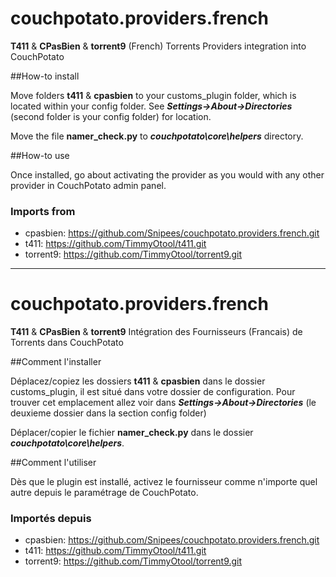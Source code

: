 couchpotato.providers.french
============================

**T411** & **CPasBien** & **torrent9** (French) Torrents Providers integration into CouchPotato

##How-to install

Move folders **t411** & **cpasbien** to your customs_plugin folder, which is located within your config folder. See ***Settings->About->Directories*** (second folder is your config folder) for location. 

Move the file **namer_check.py** to ***couchpotato\core\helpers*** directory.

##How-to use

Once installed, go about activating the provider as you would with any other provider in CouchPotato admin panel.

### Imports from
- cpasbien:	https://github.com/Snipees/couchpotato.providers.french.git
- t411:		https://github.com/TimmyOtool/t411.git
- torrent9:	https://github.com/TimmyOtool/torrent9.git

---


couchpotato.providers.french
============================

**T411** & **CPasBien** & **torrent9** Intégration des Fournisseurs (Francais) de Torrents dans CouchPotato

##Comment l'installer

Déplacez/copiez les dossiers **t411** & **cpasbien** dans le dossier customs_plugin, il est situé dans votre dossier de configuration. Pour trouver cet emplacement allez voir dans ***Settings->About->Directories*** (le deuxieme dossier dans la section config folder)

Déplacer/copier le fichier **namer_check.py** dans le dossier ***couchpotato\core\helpers***.

##Comment l'utiliser

Dès que le plugin est installé, activez le fournisseur comme n'importe quel autre depuis le paramétrage de CouchPotato.

### Importés depuis
- cpasbien:	https://github.com/Snipees/couchpotato.providers.french.git
- t411:		https://github.com/TimmyOtool/t411.git
- torrent9:	https://github.com/TimmyOtool/torrent9.git
